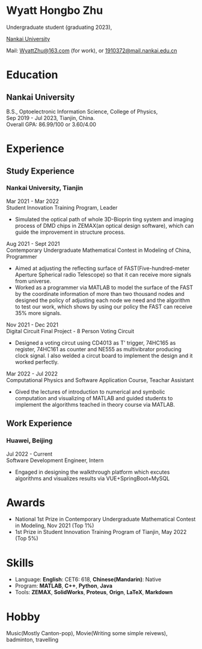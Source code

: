 # Wyatt Hongbo Zhu

Undergraduate student (graduating 2023),

[Nankai University](https://en.nankai.edu.cn/)  

Mail: WyattZhu@163.com (for work), or 1910372@mail.nankai.edu.cn

# Education
## Nankai University
B.S., Optoelectronic Information Science, College of Physics,  
Sep 2019 - Jul 2023, Tianjin, China.  
Overall GPA: 86.99/100 or 3.60/4.00

# Experience
## Study Experience
### Nankai University, Tianjin
Mar 2021 - Mar 2022 \
Student Innovation Training Program, Leader
- Simulated the optical path of whole 3D-Bioprin ting system and imaging process of DMD chips in ZEMAX(an optical design software), which can guide the improvement in 
structure process.

Aug 2021 - Sept 2021 \
Contemporary Undergraduate Mathematical Contest in Modeling of China, Programmer
- Aimed at adjusting the reflecting surface of FAST(Five-hundred-meter Aperture Spherical radio Telescope) so that it can receive more signals from universe.
- Worked as a programmer via MATLAB to model the surface of the FAST by the coordinate information of more than two thousand nodes and designed the policy of adjusting each node we need and the algorithm to test our work, which shows by using our policy the FAST can receive 35% more signals.

Nov 2021 - Dec 2021 \
Digital Circuit Final Project - 8 Person Voting Circuit
- Designed a voting circut using CD4013 as T' trigger, 74HC165 as register, 74HC161 as counter and NE555 as multivibrator producing clock signal. I also welded a circut board to implement the design and it worked perfectly.

Mar 2022 - Jul 2022 \
Computational Physics and Software Application Course, Teachar Assistant
- Gived the lectures of introduction to numerical and symbolic computation and visualizing of MATLAB and guided students to implement the algorithms teached in theory course via MATLAB.

## Work Experience
### Huawei, Beijing
Jul 2022 - Current \
Software Development Engineer, Intern
- Engaged in designing the walkthrough platform which excutes algorithms and visualizes results via VUE+SpringBoot+MySQL

# Awards
- National 1st Prize in Contemporary Undergraduate Mathematical Contest in Modeling, Nov 2021 (Top 1%)
- 1st Prize in Student Innovation Training Program of Tianjin, May 2022 (Top 5%)

# Skills
- Language: **English**: CET6: 618, **Chinese(Mandarin)**: Native
- Program: **MATLAB**, **C++**, **Python**, **Java**
- Tools: **ZEMAX**, **SolidWorks**, **Proteus**, **Orign**, **LaTeX**, **Markdown**

# Hobby
Music(Mostly Canton-pop), Movie(Writing some simple reivews), badminton, travelling

